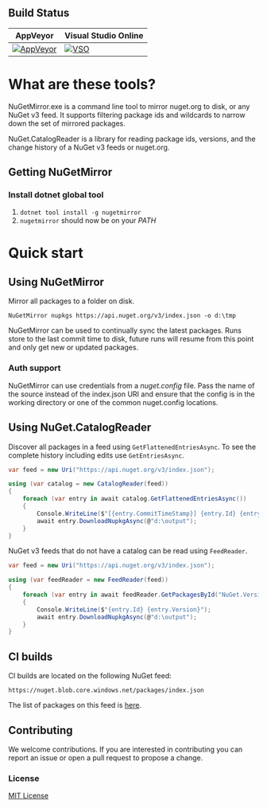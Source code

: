 ## Build Status

| AppVeyor | Visual Studio Online |
| --- | --- |
| [![AppVeyor](https://ci.appveyor.com/api/projects/status/1i2k4gx5gfmmtyju?svg=true)](https://ci.appveyor.com/project/emgarten/nuget-catalogreader) | [![VSO](https://hackamore.visualstudio.com/_apis/public/build/definitions/abbff132-0981-4267-a80d-a6e7682a75a9/4/badge)](https://github.com/emgarten/nuget.catalogreader) |

# What are these tools?

NuGetMirror.exe is a command line tool to mirror nuget.org to disk, or any NuGet v3 feed. It supports filtering package ids and wildcards to narrow down the set of mirrored packages.

NuGet.CatalogReader is a library for reading package ids, versions, and the change history of a NuGet v3 feeds or nuget.org.

## Getting NuGetMirror

### Install dotnet global tool
1. `dotnet tool install -g nugetmirror`
1. `nugetmirror` should now be on your *PATH*

# Quick start

## Using NuGetMirror

Mirror all packages to a folder on disk.

``NuGetMirror nupkgs https://api.nuget.org/v3/index.json -o d:\tmp``

NuGetMirror can be used to continually sync the latest packages. Runs store to the last commit time to disk, future runs will resume from this point and only get new or updated packages.

### Auth support

NuGetMirror can use credentials from a *nuget.config* file. Pass the name of the source instead of the index.json URI and ensure that the config is in the working directory or one of the common nuget.config locations.

## Using NuGet.CatalogReader

Discover all packages in a feed using ``GetFlattenedEntriesAsync``. To see the complete history including edits use ``GetEntriesAsync``.

```csharp
var feed = new Uri("https://api.nuget.org/v3/index.json");

using (var catalog = new CatalogReader(feed))
{
    foreach (var entry in await catalog.GetFlattenedEntriesAsync())
    {
        Console.WriteLine($"[{entry.CommitTimeStamp}] {entry.Id} {entry.Version}");
        await entry.DownloadNupkgAsync(@"d:\output");
    }
}
```

NuGet v3 feeds that do not have a catalog can be read using `FeedReader`.

```csharp
var feed = new Uri("https://api.nuget.org/v3/index.json");

using (var feedReader = new FeedReader(feed))
{
    foreach (var entry in await feedReader.GetPackagesById("NuGet.Versioning"))
    {
        Console.WriteLine($"{entry.Id} {entry.Version}");
        await entry.DownloadNupkgAsync(@"d:\output");
    }
}
```

## CI builds

CI builds are located on the following NuGet feed:

``https://nuget.blob.core.windows.net/packages/index.json``

The list of packages on this feed is [here](https://nuget.blob.core.windows.net/packages/sleet.packageindex.json).

## Contributing

We welcome contributions. If you are interested in contributing you can report an issue or open a pull request to propose a change.

### License
[MIT License](https://raw.githubusercontent.com/emgarten/NuGet.CatalogReader/main/LICENSE)